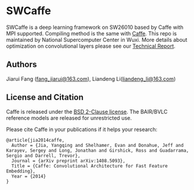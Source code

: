# SWCaffe

SWCaffe is a deep learning framework on SW26010 based by Caffe with MPI supported.
Compiling method is the same with [Caffe](https://github.com/BVLC/caffe/blob/master/LICENSE).
This repo is maintained by National Supercomputer Center in Wuxi.
More details about optimization on convolutional layers please see our [Technical Report](https://fangjiarui.github.io/assets/pdf/swcaffe.pdf).

## Authors
Jiarui Fang (fang_jiarui@163.com), Liandeng Li(liandeng_li@163.com)

## License and Citation

Caffe is released under the [BSD 2-Clause license](https://github.com/BVLC/caffe/blob/master/LICENSE).
The BAIR/BVLC reference models are released for unrestricted use.

Please cite Caffe in your publications if it helps your research:

    @article{jia2014caffe,
      Author = {Jia, Yangqing and Shelhamer, Evan and Donahue, Jeff and Karayev, Sergey and Long, Jonathan and Girshick, Ross and Guadarrama, Sergio and Darrell, Trevor},
      Journal = {arXiv preprint arXiv:1408.5093},
      Title = {Caffe: Convolutional Architecture for Fast Feature Embedding},
      Year = {2014}
    }
